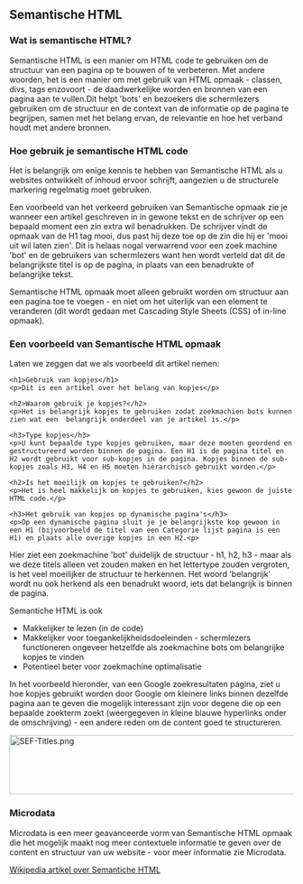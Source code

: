 <!-- Filename: Semantic_HTML_Markup / Display title: Semantische HTML opmaak -->

## Semantische HTML

### Wat is semantische HTML?

Semantische HTML is een manier om HTML code te gebruiken om de structuur
van een pagina op te bouwen of te verbeteren. Met andere woorden, het is
een manier om met gebruik van HTML opmaak - classen, divs, tags
enzovoort - de daadwerkelijke worden en bronnen van een pagina aan te
vullen.Dit helpt 'bots' en bezoekers die schermlezers gebruiken om de
structuur en de context van de informatie op de pagina te begrijpen,
samen met het belang ervan, de relevantie en hoe het verband houdt met
andere bronnen.

### Hoe gebruik je semantische HTML code

Het is belangrijk om enige kennis te hebben van Semantische HTML als u
websites ontwikkelt of inhoud ervoor schrijft, aangezien u de
structurele markering regelmatig moet gebruiken.

Een voorbeeld van het verkeerd gebruiken van Semantische opmaak zie je
wanneer een artikel geschreven in in gewone tekst en de schrijver op een
bepaald moment een zin extra wil benadrukken. De schrijver vindt de
opmaak van de H1 tag mooi, dus past hij deze toe op de zin die hij er
'mooi uit wil laten zien'. Dit is helaas nogal verwarrend voor een zoek
machine 'bot' en de gebruikers van schermlezers want hen wordt verteld
dat dit de belangrijkste titel is op de pagina, in plaats van een
benadrukte of belangrijke tekst.

Semantische HTML opmaak moet alleen gebruikt worden om structuur aan een
pagina toe te voegen - en niet om het uiterlijk van een element te
veranderen (dit wordt gedaan met Cascading Style Sheets (CSS) of in-line
opmaak).

### Een voorbeeld van Semantische HTML opmaak

Laten we zeggen dat we als voorbeeld dit artikel nemen:

    <h1>Gebruik van kopjes</h1>
    <p>Dit is een artikel over het belang van kopjes</p>

    <h2>Waarom gebruik je kopjes?</h2>
    <p>Het is belangrijk kopjes te gebruiken zodat zoekmachien bots kunnen zien wat een  belangrijk onderdeel van je artikel is.</p>

    <h3>Type kopjes</h3>
    <p>U kunt bepaalde type kopjes gebruiken, maar deze moeten geordend en gestructureerd worden binnen de pagina. Een H1 is de pagina titel en H2 wordt gebruikt voor sub-kopjes in de pagina. Kopjes binnen de sub-kopjes zoals H3, H4 en H5 moeten hiërarchisch gebruikt worden.</p>

    <h2>Is het moeilijk om kopjes te gebruiken?</h2>
    <p>Het is heel makkelijk om kopjes te gebruiken, kies gewoon de juiste HTML code.</p>

    <h3>Het gebruik van kopjes op dynamische pagina's</h3>
    <p>Op een dynamische pagina sluit je je belangrijkste kop gewoon in een H1 (bijvoorbeeld de titel van een Categorie lijst pagina is een H1) en plaats alle overige kopjes in een H2.<p>

Hier ziet een zoekmachine 'bot' duidelijk de structuur - h1, h2, h3 -
maar als we deze titels alleen vet zouden maken en het lettertype zouden
vergroten, is het veel moeilijker de structuur te herkennen. Het woord
'belangrijk' wordt nu ook herkend als een benadrukt woord, iets dat
belangrijk is binnen de pagina.

Semantiche HTML is ook

- Makkelijker te lezen (in de code)
- Makkelijker voor toegankelijkheidsdoeleinden - schermlezers
  functioneren ongeveer hetzelfde als zoekmachine bots om belangrijke
  kopjes te vinden
- Potentieel beter voor zoekmachine optimalisatie

In het voorbeeld hieronder, van een Google zoekresultaten pagina, ziet u
hoe kopjes gebruikt worden door Google om kleinere links binnen dezelfde
pagina aan te geven die mogelijk interessant zijn voor degene die op een
bepaalde zoekterm zoekt (weergegeven in kleine blauwe hyperlinks onder
de omschrijving) - een andere reden om de content goed te structureren.

<img src="https://docs.joomla.org/images/5/58/SEF-Titles.png"
decoding="async" data-file-width="532" data-file-height="105"
width="532" height="105" alt="SEF-Titles.png" />

### Microdata

Microdata is een meer geavanceerde vorm van Semantische HTML opmaak die
het mogelijk maakt nog meer contextuele informatie te geven over de
content en structuur van uw website - voor meer informatie zie
Microdata.

<a href="http://en.wikipedia.org/wiki/Semantic_HTML"
class="external text" target="_blank"
rel="nofollow noreferrer noopener">Wikipedia artikel over Semantiche
HTML</a>
